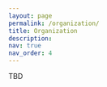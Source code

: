 ```yaml
---
layout: page
permalink: /organization/
title: Organization
description:
nav: true
nav_order: 4
---
```


TBD

<!-- # Organization -->
<!-- <br> -->
<!-- ## Reviewers -->
<!-- <br> -->
<!-- We thank the following researchers who served as reviewers for the workshop: -->
<!---->
<!-- * Abe Bohan Hou, Johns Hopkins University -->
<!-- * Albert Webson, University of Tokyo -->
<!-- * Alexander Wan, University of California, Berkeley -->
<!-- * Aman Madaan, Carnegie Mellon University -->
<!-- * Anh Tuan Nguyen, Microsoft -->
<!-- * Armel Randy Zebaze, Ecole Normale Supérieure Paris-Saclay -->
<!-- * Bo Li, Sambanova Systems -->
<!-- * Canyu Chen, Illinois Institute of Technology -->
<!-- * Charlie Snell, University of California, Berkeley -->
<!-- * Cheng-Yu Hsieh, University of Washington -->
<!-- * Chenhao Fang, Walmart Labs -->
<!-- * Da Yin, University of California, Los Angeles -->
<!-- * Dingmin Wang, University of Oxford -->
<!-- * Dongfang Li, Harbin Institute of Technology -->
<!-- * Dongyue Li, Northeastern University -->
<!-- * Ercong Nie, Ludwig-Maximilians-Universität München -->
<!-- * Fan Zhou, Shanghai Jiaotong University -->
<!-- * Faria Huq, Carnegie Mellon University -->
<!-- * Ganesh Jawahar, University of British Columbia -->
<!-- * Gihun Lee, Korea Advanced Institute of Science and Technology -->
<!-- * Hai Wang, Samsung -->
<!-- * Hamish Ivison, University of Washington -->
<!-- * Hanoz Bhathena, Columbia University -->
<!-- * Hantian Ding, Amazon -->
<!-- * Haoqin Tu, University of the Chinese Academy of Sciences -->
<!-- * Hongjin Su, University of Hong Kong -->
<!-- * Hongyang R Zhang, Northeastern University -->
<!-- * Hongyang Yang, Columbia University -->
<!-- * Hugh Zhang, Harvard University -->
<!-- * Irene Li, University of Tokyo -->
<!-- * Jingyu Zhang, Johns Hopkins University -->
<!-- * Jonathan Lingjie Li, SambaNova Systems -->
<!-- * Joongwon Kim, University of Washington -->
<!-- * Joonkee Kim, Korea Advanced Institute of Science and Technology -->
<!-- * Jun Yan, University of Southern California -->
<!-- * Junxian He, Hong Kong University of Science and Technology -->
<!-- * Kaiyan Zhang, Tsinghua University -->
<!-- * Karina Nguyen, Anthropic -->
<!-- * Kartik Perisetla, Apple -->
<!-- * Kate Sanders, Johns Hopkins University -->
<!-- * Keming Lu, Alibaba Group -->
<!-- * Khai Loong Aw, Singapore Management University  -->
<!-- * Lilian Ngweta, Rensselaer Polytechnic Institute -->
<!-- * Lingfeng Shen, Johns Hopkins University -->
<!-- * M Saiful Bari, Nanyang Technological University -->
<!-- * Mengzhou Xia, Princeton University -->
<!-- * Michael D. Conover, Indiana Univeristy -->
<!-- * Minyi Zhao, Fudan University -->
<!-- * Nelson F. Liu, Stanford University -->
<!-- * Nicholas Lourie, New York University -->
<!-- * Nihal V. Nayak, Brown University -->
<!-- * Oleksiy Ostapenko, University of Montreal -->
<!-- * Orion Weller, Johns Hopkins University -->
<!-- * Pinzhen Chen, University of Edinburgh -->
<!-- * Piotr Nawrot, University of Edinburgh -->
<!-- * Prateek Yadav, University of North Carolina, Chapel Hill -->
<!-- * Qingru Zhang, Georgia Institute of Technology -->
<!-- * Renze Lou, Pennsylvania State University -->
<!-- * Rui Zheng, Fudan University -->
<!-- * Sam Toyer, University of California, Berkeley -->
<!-- * Sameera Horawalavithana, Pacific Northwest National Laboratory -->
<!-- * Seonghyeon Ye, Korea Advanced Institute of Science and Technology -->
<!-- * Seungone Kim, Korea Advanced Institute of Science and Technology -->
<!-- * Shaina Raza, University of Toronto -->
<!-- * Sheng Shen, University of California, Berkeley -->
<!-- * Shrestha Mohanty, Microsoft -->
<!-- * Sihang Zeng, University of Washington -->
<!-- * Sihao Chen, University of Pennsylvania -->
<!-- * Simeng Sun, University of Massachusetts, Amherst -->
<!-- * Siru Ouyang, University of Illinois Urbana-Champaign Champaign -->
<!-- * Siyan Zhao, University of California, Los Angeles -->
<!-- * Szymon Tworkowski, University of Warsaw -->
<!-- * Tianxiang Sun, Fudan University -->
<!-- * Ting-Yun Chang, University of Southern California -->
<!-- * Victor Gallego, Komorebi AI -->
<!-- * Wen-Ding Li, Cornell University -->
<!-- * William Brannon, Massachusetts Institute of Technology -->
<!-- * Xiao Ye, Johns Hopkins University -->
<!-- * Xiaodong Yu, University of Pennsylvania -->
<!-- * Xinyu Hu, Microsoft -->
<!-- * Xisen Jin, University of Southern California -->
<!-- * Yasharth Bajpai, Microsoft -->
<!-- * Yeganeh Kordi, Brown University -->
<!-- * Yuexiang Zhai, University of California, Berkeley -->
<!-- * Yulai Zhao, Princeton University -->
<!-- * Yunmo Chen, Johns Hopkins University -->
<!-- * Yupei Liu, MathWorks -->
<!-- * Yushi Hu, University of Washington -->
<!-- * Yuxian Gu, Tsinghua University -->
<!-- * Zeyu Liu, University of Texas at Austin -->
<!-- * Zheng Yuan, Alibaba Group -->
<!-- * Zhengping Jiang, Johns Hopkins University -->
<!-- * Zhiyuan Zeng, Tsinghua University -->
<!-- * Zhufeng Pan, Google -->
<!-- * Ziyang Luo, Microsoft -->
<!-- * Zizhong Li, University of California, Davis -->
<!---->
<!-- <br> -->
<!---->
<!-- ## Organizers -->
<!-- <html> -->
<!--     <div class="team-container"> -->
<!--         <div class="team-member"> -->
<!--             <img src="/assets/img/organizers/qinyuan_ye.jpg" alt="Name 1"> -->
<!--             <a href="http://yeqy.xyz/">Qinyuan Ye</a> -->
<!--             <p>University of Southern California</p> -->
<!--         </div> -->
<!--         <div class="team-member"> -->
<!--             <img src="/assets/img/organizers/yizhong_wang.jpg" alt="Name 2"> -->
<!--             <p><a href="https://homes.cs.washington.edu/~yizhongw/">Yizhong Wang</a> -->
<!--             <br>University of Washington</p> -->
<!--         </div> -->
<!--         <div class="team-member"> -->
<!--             <img src="/assets/img/organizers/shayne_longpre.jpg" alt="Name 3"> -->
<!--             <p><a href="https://www.shaynelongpre.com/">Shayne Longpre</a> -->
<!--             <br>Massachusetts Institute of Technology</p> -->
<!--         </div> -->
<!--         <div class="team-member"> -->
<!--             <img src="/assets/img/organizers/yao_fu.jpg" alt="Name 4"> -->
<!--             <p><a href="https://franxyao.github.io/">Yao Fu</a> -->
<!--             <br>University of Edinburgh</p> -->
<!--         </div> -->
<!--         <div class="team-member"> -->
<!--             <img src="/assets/img/organizers/daniel_khashabi.jpeg" alt="Name 5"> -->
<!--             <p><a href="https://danielkhashabi.com/">Daniel Khashabi</a> -->
<!--             <br>Johns Hopkins University</p> -->
<!--         </div> -->
<!--     </div> -->
<!-- </html> -->
<!---->
<!-- ## Steering Committee -->
<!---->
<!-- <html> -->
<!--     <div class="team-container"> -->
<!--         <div class="team-member"> -->
<!--             <img src="/assets/img/organizers/hannaneh_hajishirzi.jpg" alt="Name 1"> -->
<!--             <p><a href="https://homes.cs.washington.edu/~hannaneh/">Hannaneh Hajishirzi</a> -->
<!--             <br>University of Washington<br>Allen Institute for AI</p> -->
<!--         </div> -->
<!--         <div class="team-member"> -->
<!--             <img src="/assets/img/organizers/xiang_ren.jpg" alt="Name 2"> -->
<!--             <p><a href="https://shanzhenren.github.io/">Xiang Ren</a> -->
<!--             <br>University of Southern California<br>Allen Institute for AI</p> -->
<!--         </div> -->
<!--         <div class="team-member"> -->
<!--             <img src="/assets/img/organizers/robin_jia.jpg" alt="Name 3"> -->
<!--             <p><a href="https://robinjia.github.io/">Robin Jia</a> -->
<!--             <br>University of Southern California</p> -->
<!--         </div> -->
<!--     </div> -->
<!-- </html> -->
<!---->
<!-- <style> -->
<!--     /* Style for the team container */ -->
<!-- .team-container { -->
<!--     display: grid; -->
<!--     grid-template-columns: repeat(6, 1fr); /* Display 3 members per row */ -->
<!--     gap: 5px; -->
<!--     max-width: 900px; -->
<!--     padding: 20px; -->
<!-- } -->
<!---->
<!-- @media (max-width: 768px) { -->
<!--     .team-container { -->
<!--         grid-template-columns: repeat(2, 1fr); /* Display 2 members per row on smaller screens */ -->
<!--     } -->
<!-- } -->
<!-- /* Style for each team member */ -->
<!-- .team-member { -->
<!--     text-align: center; -->
<!--     background-color: #fff; -->
<!--     padding: 0px; -->
<!--     width: 150px; /* Set a fixed width for consistent circle appearance */ -->
<!--     height: 260px; /* Set a fixed height for consistent circle appearance */ -->
<!--     /* box-shadow: 0px 3px 6px rgba(0, 0, 0, 0.1); */ -->
<!--     overflow: hidden; /* Hide any image overflow */ -->
<!-- } -->
<!---->
<!---->
<!-- .team-member h3 { -->
<!--     font-size: 16px; -->
<!--     color: #333; -->
<!-- } -->
<!---->
<!-- .team-member img { -->
<!--   object-fit: cover; -->
<!--   border-radius:50%; -->
<!--   width: 150px; -->
<!--   height: 150px; -->
<!--   padding: 10px; -->
<!-- } -->
<!-- </style> -->
